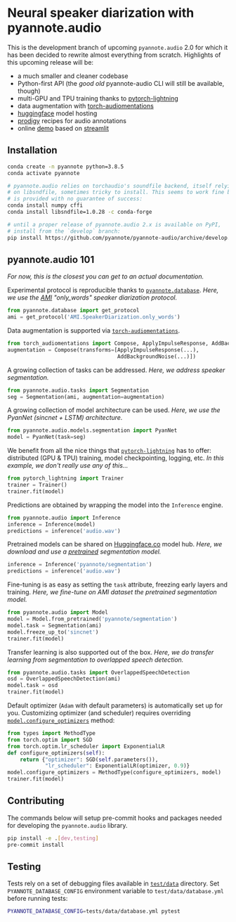 # Neural speaker diarization with pyannote.audio

This is the development branch of upcoming `pyannote.audio` 2.0 for which it has been decided to rewrite almost everything from scratch.  Highlights of this upcoming release will be:

- a much smaller and cleaner codebase
- Python-first API (the *good old* pyannote-audio CLI will still be available, though)
- multi-GPU and TPU training thanks to [pytorch-lightning](https://pytorchlightning.ai/)
- data augmentation with [torch-audiomentations](https://github.com/asteroid-team/torch-audiomentations)
- [huggingface](https://huggingface.co/pyannote) model hosting
- [prodigy](https://prodi.gy) recipes for audio annotations
- online [demo](https://share.streamlit.io/pyannote/pyannote-audio-demo/main/app.py) based on [streamlit](https://www.streamlit.io)

## Installation

```bash
conda create -n pyannote python=3.8.5
conda activate pyannote

# pyannote.audio relies on torchaudio's soundfile backend, itself relying
# on libsndfile, sometimes tricky to install. This seems to work fine but
# is provided with no guarantee of success:
conda install numpy cffi
conda install libsndfile=1.0.28 -c conda-forge

# until a proper release of pyannote.audio 2.x is available on PyPI,
# install from the `develop` branch:
pip install https://github.com/pyannote/pyannote-audio/archive/develop.zip
```

## pyannote.audio 101

*For now, this is the closest you can get to an actual documentation.*

Experimental protocol is reproducible thanks to [`pyannote.database`](https://github.com/pyannote/pyannote-database).
*Here, we use the [AMI](https://github.com/pyannote/AMI-diarization-setup) "only_words" speaker diarization protocol.*

```python
from pyannote.database import get_protocol
ami = get_protocol('AMI.SpeakerDiarization.only_words')
```

Data augmentation is supported via [`torch-audiomentations`](https://github.com/asteroid-team/torch-audiomentations).

```python
from torch_audiomentations import Compose, ApplyImpulseResponse, AddBackgroundNoise
augmentation = Compose(transforms=[ApplyImpulseResponse(...),
                                   AddBackgroundNoise(...)])
```

A growing collection of tasks can be addressed.
*Here, we address speaker segmentation.*

```python
from pyannote.audio.tasks import Segmentation
seg = Segmentation(ami, augmentation=augmentation)
```

A growing collection of model architecture can be used.
*Here, we use the PyanNet (sincnet + LSTM) architecture.*

```python
from pyannote.audio.models.segmentation import PyanNet
model = PyanNet(task=seg)
```

We benefit from all the nice things that [`pytorch-lightning`](https://www.pytorchlightning.ai/) has to offer:  distributed (GPU & TPU) training, model checkpointing, logging, etc.
*In this example, we don't really use any of this...*

```python
from pytorch_lightning import Trainer
trainer = Trainer()
trainer.fit(model)
```

Predictions are obtained by wrapping the model into the `Inference` engine.

```python
from pyannote.audio import Inference
inference = Inference(model)
predictions = inference('audio.wav')
```

Pretrained models can be shared on [Huggingface.co](https://huggingface.co/pyannote) model hub.
*Here, we download and use a [pretrained](https://huggingface.co/pyannote/segmentation) segmentation model.*

```python
inference = Inference('pyannote/segmentation')
predictions = inference('audio.wav')
```

Fine-tuning is as easy as setting the `task` attribute, freezing early layers and training.
*Here, we fine-tune on AMI dataset the pretrained segmentation model.*

```python
from pyannote.audio import Model
model = Model.from_pretrained('pyannote/segmentation')
model.task = Segmentation(ami)
model.freeze_up_to('sincnet')
trainer.fit(model)
```

Transfer learning is also supported out of the box.
*Here, we do transfer learning from segmentation to overlapped speech detection.*

```python
from pyannote.audio.tasks import OverlappedSpeechDetection
osd = OverlappedSpeechDetection(ami)
model.task = osd
trainer.fit(model)
```

Default optimizer (`Adam` with default parameters) is automatically set up for you.  Customizing optimizer (and scheduler) requires overriding [`model.configure_optimizers`](https://pytorch-lightning.readthedocs.io/en/stable/api/pytorch_lightning.core.lightning.html#pytorch_lightning.core.lightning.LightningModule.configure_optimizers) method:

```python
from types import MethodType
from torch.optim import SGD
from torch.optim.lr_scheduler import ExponentialLR
def configure_optimizers(self):
    return {"optimizer": SGD(self.parameters()),
            "lr_scheduler": ExponentialLR(optimizer, 0.9)}
model.configure_optimizers = MethodType(configure_optimizers, model)
trainer.fit(model)
```

## Contributing

The commands below will setup pre-commit hooks and packages needed for developing the `pyannote.audio` library.

```bash
pip install -e .[dev,testing]
pre-commit install
```

## Testing

Tests rely on a set of debugging files available in [`test/data`](test/data) directory.
Set `PYANNOTE_DATABASE_CONFIG` environment variable to `test/data/database.yml` before running tests:

```bash
PYANNOTE_DATABASE_CONFIG=tests/data/database.yml pytest
```

